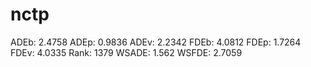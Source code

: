 # nctp

ADEb: 2.4758
ADEp: 0.9836
ADEv: 2.2342
FDEb: 4.0812
FDEp: 1.7264
FDEv: 4.0335
Rank: 1379
WSADE: 1.562
WSFDE: 2.7059
